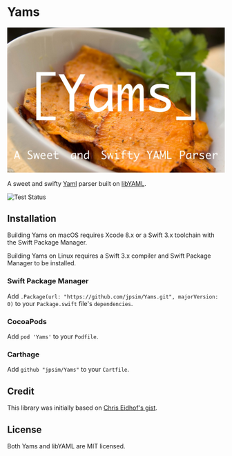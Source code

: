 # Yams

![Yams](yams.jpg)

A sweet and swifty [Yaml](http://yaml.org/) parser built on
[libYAML](http://pyyaml.org/wiki/LibYAML).

![Test Status](https://travis-ci.org/jpsim/Yams.svg?branch=master)

## Installation

Building Yams on macOS requires Xcode 8.x or a Swift 3.x toolchain with the
Swift Package Manager.

Building Yams on Linux requires a Swift 3.x compiler and Swift Package Manager
to be installed.

### Swift Package Manager

Add `.Package(url: "https://github.com/jpsim/Yams.git", majorVersion: 0)` to
your `Package.swift` file's `dependencies`.

### CocoaPods

Add `pod 'Yams'` to your `Podfile`.

### Carthage

Add `github "jpsim/Yams"` to your `Cartfile`.

## Credit

This library was initially based on
[Chris Eidhof's gist](https://gist.github.com/chriseidhof/4c5a49d4b81a0c2a37a1).

## License

Both Yams and libYAML are MIT licensed.
